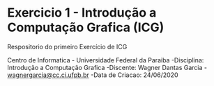 # Exercicio 1 - Introdução a Computação Grafica (ICG)

Respositorio do primeiro Exercício de ICG

Centro de Informatica - Universidade Federal da Paraiba
-Disciplina: Introdução a Computação Grafica
-Discente: Wagner Dantas Garcia - wagnergarcia@cc.ci.ufpb.br
-Data de Criacao: 24/06/2020
